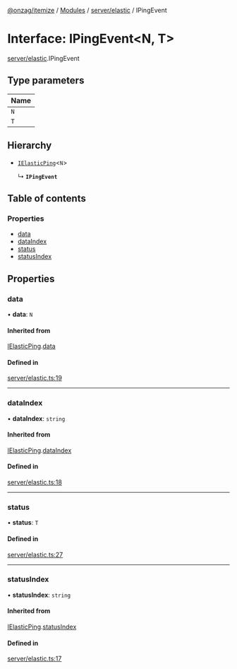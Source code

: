 [@onzag/itemize](../README.md) / [Modules](../modules.md) / [server/elastic](../modules/server_elastic.md) / IPingEvent

# Interface: IPingEvent<N, T\>

[server/elastic](../modules/server_elastic.md).IPingEvent

## Type parameters

| Name |
| :------ |
| `N` |
| `T` |

## Hierarchy

- [`IElasticPing`](server_elastic.IElasticPing.md)<`N`\>

  ↳ **`IPingEvent`**

## Table of contents

### Properties

- [data](server_elastic.IPingEvent.md#data)
- [dataIndex](server_elastic.IPingEvent.md#dataindex)
- [status](server_elastic.IPingEvent.md#status)
- [statusIndex](server_elastic.IPingEvent.md#statusindex)

## Properties

### data

• **data**: `N`

#### Inherited from

[IElasticPing](server_elastic.IElasticPing.md).[data](server_elastic.IElasticPing.md#data)

#### Defined in

[server/elastic.ts:19](https://github.com/onzag/itemize/blob/f2db74a5/server/elastic.ts#L19)

___

### dataIndex

• **dataIndex**: `string`

#### Inherited from

[IElasticPing](server_elastic.IElasticPing.md).[dataIndex](server_elastic.IElasticPing.md#dataindex)

#### Defined in

[server/elastic.ts:18](https://github.com/onzag/itemize/blob/f2db74a5/server/elastic.ts#L18)

___

### status

• **status**: `T`

#### Defined in

[server/elastic.ts:27](https://github.com/onzag/itemize/blob/f2db74a5/server/elastic.ts#L27)

___

### statusIndex

• **statusIndex**: `string`

#### Inherited from

[IElasticPing](server_elastic.IElasticPing.md).[statusIndex](server_elastic.IElasticPing.md#statusindex)

#### Defined in

[server/elastic.ts:17](https://github.com/onzag/itemize/blob/f2db74a5/server/elastic.ts#L17)
